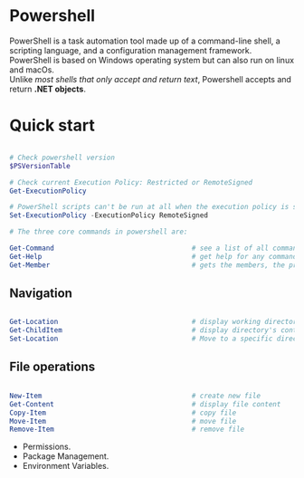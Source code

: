 # Powershell

PowerShell is a task automation tool made up of a command-line shell, a scripting language, and a configuration management framework. PowerShell is based on 
Windows operating system but can also run on linux and macOs.  
Unlike *most shells that only accept and return text*, Powershell accepts and 
return **.NET objects**.

# Quick start

```powershell

# Check powershell version
$PSVersionTable

# Check current Execution Policy: Restricted or RemoteSigned 
Get-ExecutionPolicy

# PowerShell scripts can't be run at all when the execution policy is set to Restricted.
Set-ExecutionPolicy -ExecutionPolicy RemoteSigned

# The three core commands in powershell are:

Get-Command                                  # see a list of all command
Get-Help                                     # get help for any command
Get-Member                                   # gets the members, the properties and methods, of objects
```

## Navigation

```powershell

Get-Location                                 # display working directory
Get-ChildItem                                # display directory's content
Set-Location                                 # Move to a specific directory
```

## File operations

```powershell

New-Item                                     # create new file
Get-Content                                  # display file content
Copy-Item                                    # copy file
Move-Item                                    # move file
Remove-Item                                  # remove file
```

- Permissions.
- Package Management.
- Environment Variables.
